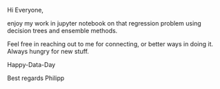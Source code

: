 Hi Everyone,

enjoy my work in jupyter notebook on that regression problem using decision trees and ensemble methods.

Feel free in reaching out to me for connecting, or better ways in doing it. Always hungry for new stuff.

Happy-Data-Day

Best regards
Philipp
